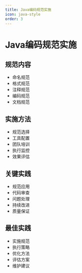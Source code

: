 ```yaml
---
title: Java编码规范实施
icon: java-style
order: 3
---
```


# Java编码规范实施

## 规范内容
- 命名规范
- 格式规范
- 注释规范
- 编码规范
- 文档规范

## 实施方法
- 规范选择
- 工具配置
- 团队培训
- 执行监控
- 效果评估

## 关键实践
- 规范应用
- 代码审查
- 问题处理
- 持续改进
- 质量保证

## 最佳实践
- 实施规范
- 执行策略
- 优化方法
- 评估方案
- 维护建议
